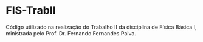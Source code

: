 # FIS-TrabII
Código utilizado na realização do Trabalho II da disciplina de Física Básica I, ministrada pelo Prof. Dr. Fernando Fernandes Paiva.
